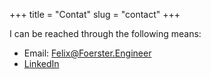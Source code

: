 +++
title = "Contat"
slug = "contact"
+++

I can be reached through the following means:
* Email: [Felix@Foerster.Engineer](mailto:Felix@Foerster.Engineer)
* [LinkedIn](https://www.linkedin.com/in/felix-förster/)
